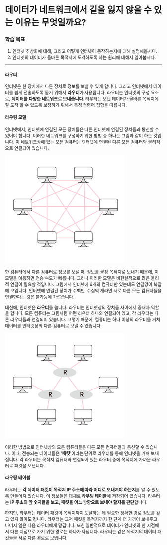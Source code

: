 # 데이터가 네트워크에서 길을 잃지 않을 수 있는 이유는 무엇일까요?

### 학습 목표

1. 인터넷 추상화에 대해, 그리고 어떻게 인터넷이 동작하는지에 대해 설명해봅시다.
2. 인터넷의 데이터가 올바른 목적지에 도착하도록 하는 원리에 대해서 알아봅시다.

---

#### 라우터

인터넷은 한 장치에서 다른 장치로 정보를 보낼 수 있게 합니다. 그리고 인터넷에서 데이터를 쉽게 전송하도록 돕기 위해서 **라우터**가 사용됩니다. 라우터는 인터넷의 구성 요소로, **데이터를 다양한 네트워크로 보내줍니다.** 라우터는 보낸 데이터가 올바른 목적지에 잘 도착 할 수 있도록 보장하기 위해서 특정 명령어 집합을 따릅니다.



#### 라우팅 모델

인터넷에서, 인터넷에 연결된 모든 장치들은 다른 인터넷에 연결된 장치들과 통신할 수 있어야 합니다. 이러한 네트워크를 구성하기 위한 방법 중 하나는 그림과 같이 하는 것입니다. 이 네트워크상에 있는 모든 컴퓨터는 인터넷에 연결된 다른 모든 컴퓨터와 물리적으로 연결되어 있습니다. 

![image-20211213214148625](md-images/image-20211213214148625.png)

한 컴퓨터에서 다른 컴퓨터로 정보를 보낼 때, 정보를 곧장 목적지로 보내기 때문에, 이 모델을 이용하면 전송 속도가 빠릅니다. 그러나 이러한 모델은 비현실적으로 많은 물리적 연결이 필요할 것입니다. 그림에서 인터넷에 6개의 컴퓨터만 있는데도 연결망이 복잡해 보입니다. 인터넷에 연결된 장치가 수백만, 수십억 개라면 서로 다른 모든 컴퓨터들을 연결한다는 것은 불가능에 가깝습니다.

대신에, 인터넷은 **라우터**를 씁니다. 라우터는 인터넷상의 장치들 사이에서 중재자 역할을 합니다. 모든 컴퓨터는 그림처럼 어떤 라우터 하나와 연결되어 있고, 각 라우터는 다른 라우터들과 연결되어 있습니다. 그렇기 때문에, 컴퓨터는 하나 이상의 라우터를 거쳐 데이터를 인터넷상의 다른 컴퓨터로 보낼 수 있습니다.

![image-20211213214340573](md-images/image-20211213214340573.png)

이러한 방법으로 인터넷상의 모든 컴퓨터들은 다른 모든 컴퓨터들과 통신할 수 있습니다. 이때, 전송되는 데이터들은 '**패킷**'이라는 단위로 라우터를 통해 인터넷을 거쳐 보내집니다. 각 라우터는 목적지 컴퓨터와 연결되어 있는 라우터 중에 목적지에 가까운 라우터로 패킷을 보냅니다.



#### 라우팅 테이블

라우터는 **각 데이터 패킷이 목적지 IP 주소에 따라 어디로 보내져야 하는지**를 알 수 있도록 만들어져 있습니다. 이 정보들은 대체로 **라우팅 테이블**에 저장되어 있습니다. 라우터는 **IP 주소의 앞 숫자들을 보고, 패킷을 어느 방향으로 보내야 할지를 판단**합니다.

하지만, 라우터는 데이터 패킷이 목적지까지 도달하는 데 필요한 정확한 경로 정보를 갖고 있지 않아도 됩니다. 라우터는 그저 패킷을 목적지까지 한 단계 더 가까이 보내주고 나머지 일은 다음 라우터에게 맡깁니다. 또한 일반적으로 데이터가 인터넷의 한 지점에서 다른 지점으로 가기 위한 경로는 하나가 아닙니다. 라우터는 같은 목적지의 데이터 패킷들을 서로 다른 경로로 보냅니다.